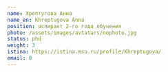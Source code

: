 ```yaml
---
name: Хрептугова Анна
name_en: Khreptugova Anna
position: аспирант 2-го года обучения
photo: /assets/images/avtatars/nophoto.jpg
status: phd
weight: 3
istina: https://istina.msu.ru/profile/Khreptugova/
email: 0
---
```

